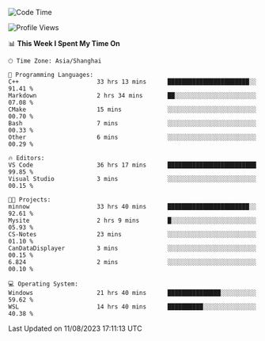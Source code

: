 <!--START_SECTION:waka-->
![Code Time](http://img.shields.io/badge/Code%20Time-1%2C150%20hrs%2048%20mins-blue)

![Profile Views](http://img.shields.io/badge/Profile%20Views-0-blue)

📊 **This Week I Spent My Time On** 

```text
🕑︎ Time Zone: Asia/Shanghai

💬 Programming Languages: 
C++                      33 hrs 13 mins      ███████████████████████░░   91.41 % 
Markdown                 2 hrs 34 mins       ██░░░░░░░░░░░░░░░░░░░░░░░   07.08 % 
CMake                    15 mins             ░░░░░░░░░░░░░░░░░░░░░░░░░   00.70 % 
Bash                     7 mins              ░░░░░░░░░░░░░░░░░░░░░░░░░   00.33 % 
Other                    6 mins              ░░░░░░░░░░░░░░░░░░░░░░░░░   00.29 % 

🔥 Editors: 
VS Code                  36 hrs 17 mins      █████████████████████████   99.85 % 
Visual Studio            3 mins              ░░░░░░░░░░░░░░░░░░░░░░░░░   00.15 % 

🐱‍💻 Projects: 
minnow                   33 hrs 40 mins      ███████████████████████░░   92.61 % 
Mysite                   2 hrs 9 mins        █░░░░░░░░░░░░░░░░░░░░░░░░   05.93 % 
CS-Notes                 23 mins             ░░░░░░░░░░░░░░░░░░░░░░░░░   01.10 % 
CanDataDisplayer         3 mins              ░░░░░░░░░░░░░░░░░░░░░░░░░   00.15 % 
6.824                    2 mins              ░░░░░░░░░░░░░░░░░░░░░░░░░   00.10 % 

💻 Operating System: 
Windows                  21 hrs 40 mins      ███████████████░░░░░░░░░░   59.62 % 
WSL                      14 hrs 40 mins      ██████████░░░░░░░░░░░░░░░   40.38 % 
```


 Last Updated on 11/08/2023 17:11:13 UTC
<!--END_SECTION:waka-->